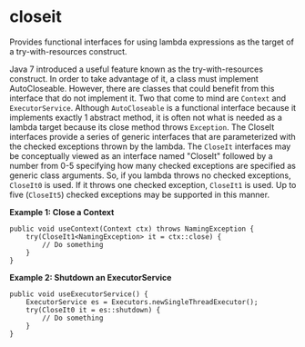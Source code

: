 # closeit
Provides functional interfaces for using lambda expressions as the target of a try-with-resources construct.

Java 7 introduced a useful feature known as the try-with-resources construct. In order to take advantage of it, a class must implement AutoCloseable. However, there are classes that could benefit from this interface that do not implement it. Two that come to mind are `Context` and `ExecutorService`. Although `AutoCloseable` is a functional interface because it implements exactly 1 abstract method, it is often not what is needed as a lambda target because its close method throws `Exception`. The CloseIt interfaces provide a series of generic interfaces that are parameterized with the checked exceptions thrown by the lambda. The `CloseIt` interfaces may be conceptually viewed as an interface named "CloseIt" followed by a number from 0-5 specifying how many checked exceptions are specified as generic class arguments. So, if you lambda throws no checked exceptions, `CloseIt0` is used. If it throws one checked exception, `CloseIt1` is used. Up to five (`CloseIt5`) checked exceptions may be supported in this manner.

**Example 1: Close a Context**
  
    public void useContext(Context ctx) throws NamingException {
        try(CloseIt1<NamingException> it = ctx::close) {
            // Do something
        }
    }

**Example 2: Shutdown an ExecutorService**
  
    public void useExecutorService() {
        ExecutorService es = Executors.newSingleThreadExecutor();
        try(CloseIt0 it = es::shutdown) {
            // Do something
        }
    }
